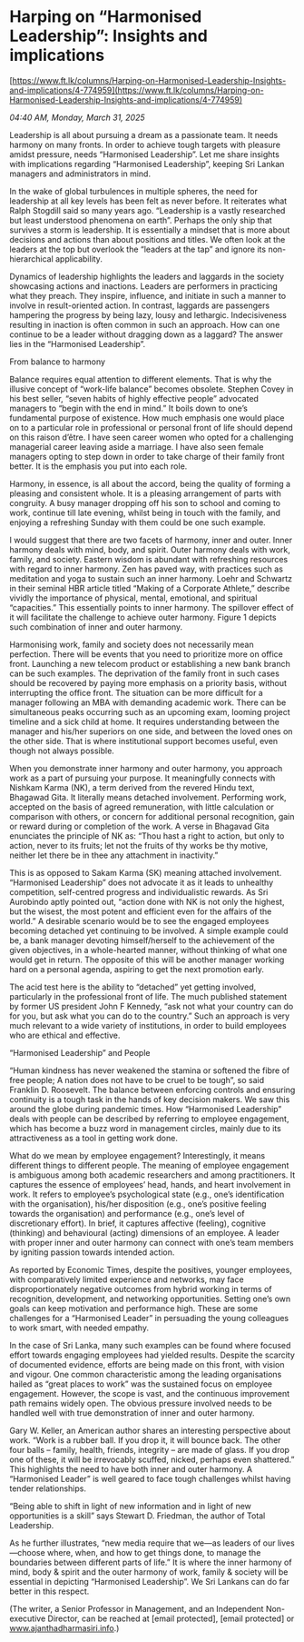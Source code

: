 # Harping on “Harmonised Leadership”: Insights and implications

[https://www.ft.lk/columns/Harping-on-Harmonised-Leadership-Insights-and-implications/4-774959](https://www.ft.lk/columns/Harping-on-Harmonised-Leadership-Insights-and-implications/4-774959)

*04:40 AM, Monday, March 31, 2025*

Leadership is all about pursuing a dream as a passionate team. It needs harmony on many fronts. In order to achieve tough targets with pleasure amidst pressure, needs “Harmonised Leadership”. Let me share insights with implications regarding “Harmonised Leadership”, keeping Sri Lankan managers and administrators in mind.

In the wake of global turbulences in multiple spheres, the need for leadership at all key levels has been felt as never before. It reiterates what Ralph Stogdill said so many years ago. “Leadership is a vastly researched but least understood phenomena on earth”. Perhaps the only ship that survives a storm is leadership. It is essentially a mindset that is more about decisions and actions than about positions and titles. We often look at the leaders at the top but overlook the “leaders at the tap” and ignore its non-hierarchical applicability.

Dynamics of leadership highlights the leaders and laggards in the society showcasing actions and inactions. Leaders are performers in practicing what they preach. They inspire, influence, and initiate in such a manner to involve in result-oriented action. In contrast, laggards are passengers hampering the progress by being lazy, lousy and lethargic. Indecisiveness resulting in inaction is often common in such an approach. How can one continue to be a leader without dragging down as a laggard? The answer lies in the “Harmonised Leadership”.

From balance to harmony

Balance requires equal attention to different elements. That is why the illusive concept of “work-life balance” becomes obsolete. Stephen Covey in his best seller, “seven habits of highly effective people” advocated managers to “begin with the end in mind.” It boils down to one’s fundamental purpose of existence. How much emphasis one would place on to a particular role in professional or personal front of life should depend on this raison d’être. I have seen career women who opted for a challenging managerial career leaving aside a marriage. I have also seen female managers opting to step down in order to take charge of their family front better. It is the emphasis you put into each role.

Harmony, in essence, is all about the accord, being the quality of forming a pleasing and consistent whole. It is a pleasing arrangement of parts with congruity. A busy manager dropping off his son to school and coming to work, continue till late evening, whilst being in touch with the family, and enjoying a refreshing Sunday with them could be one such example.

I would suggest that there are two facets of harmony, inner and outer. Inner harmony deals with mind, body, and spirit. Outer harmony deals with work, family, and society. Eastern wisdom is abundant with refreshing resources with regard to inner harmony. Zen has paved way, with practices such as meditation and yoga to sustain such an inner harmony. Loehr and Schwartz in their seminal HBR article titled “Making of a Corporate Athlete,” describe vividly the importance of physical, mental, emotional, and spiritual “capacities.” This essentially points to inner harmony. The spillover effect of it will facilitate the challenge to achieve outer harmony. Figure 1 depicts such combination of inner and outer harmony.

Harmonising work, family and society does not necessarily mean perfection. There will be events that you need to prioritize more on office front. Launching a new telecom product or establishing a new bank branch can be such examples. The deprivation of the family front in such cases should be recovered by paying more emphasis on a priority basis, without interrupting the office front. The situation can be more difficult for a manager following an MBA with demanding academic work. There can be simultaneous peaks occurring such as an upcoming exam, looming project timeline and a sick child at home. It requires understanding between the manager and his/her superiors on one side, and between the loved ones on the other side. That is where institutional support becomes useful, even though not always possible.

When you demonstrate inner harmony and outer harmony, you approach work as a part of pursuing your purpose. It meaningfully connects with Nishkam Karma (NK), a term derived from the revered Hindu text, Bhagawad Gita. It literally means detached involvement. Performing work, accepted on the basis of agreed remuneration, with little calculation or comparison with others, or concern for additional personal recognition, gain or reward during or completion of the work. A verse in Bhagavad Gita enunciates the principle of NK as: “Thou hast a right to action, but only to action, never to its fruits; let not the fruits of thy works be thy motive, neither let there be in thee any attachment in inactivity.”

This is as opposed to Sakam Karma (SK) meaning attached involvement. “Harmonised Leadership” does not advocate it as it leads to unhealthy competition, self-centred progress and individualistic rewards. As Sri Aurobindo aptly pointed out, “action done with NK is not only the highest, but the wisest, the most potent and efficient even for the affairs of the world.” A desirable scenario would be to see the engaged employees becoming detached yet continuing to be involved. A simple example could be, a bank manager devoting himself/herself to the achievement of the given objectives, in a whole-hearted manner, without thinking of what one would get in return. The opposite of this will be another manager working hard on a personal agenda, aspiring to get the next promotion early.

The acid test here is the ability to “detached” yet getting involved, particularly in the professional front of life. The much published statement by former US president John F Kennedy, “ask not what your country can do for you, but ask what you can do to the country.” Such an approach is very much relevant to a wide variety of institutions, in order to build employees who are ethical and effective.

“Harmonised Leadership” and People

“Human kindness has never weakened the stamina or softened the fibre of free people; A nation does not have to be cruel to be tough”, so said Franklin D. Roosevelt. The balance between enforcing controls and ensuring continuity is a tough task in the hands of key decision makers. We saw this around the globe during pandemic times. How “Harmonised Leadership” deals with people can be described by referring to employee engagement, which has become a buzz word in management circles, mainly due to its attractiveness as a tool in getting work done.

What do we mean by employee engagement? Interestingly, it means different things to different people. The meaning of employee engagement is ambiguous among both academic researchers and among practitioners. It captures the essence of employees’ head, hands, and heart involvement in work. It refers to employee’s psychological state (e.g., one’s identification with the organisation), his/her disposition (e.g., one’s positive feeling towards the organisation) and performance (e.g., one’s level of discretionary effort). In brief, it captures affective (feeling), cognitive (thinking) and behavioural (acting) dimensions of an employee. A leader with proper inner and outer harmony can connect with one’s team members by igniting passion towards intended action.

As reported by Economic Times, despite the positives, younger employees, with comparatively limited experience and networks, may face disproportionately negative outcomes from hybrid working in terms of recognition, development, and networking opportunities. Setting one’s own goals can keep motivation and performance high. These are some challenges for a “Harmonised Leader” in persuading the young colleagues to work smart, with needed empathy.

In the case of Sri Lanka, many such examples can be found where focused effort towards engaging employees had yielded results. Despite the scarcity of documented evidence, efforts are being made on this front, with vision and vigour. One common characteristic among the leading organisations hailed as “great places to work” was the sustained focus on employee engagement. However, the scope is vast, and the continuous improvement path remains widely open. The obvious pressure involved needs to be handled well with true demonstration of inner and outer harmony.

Gary W. Keller, an American author shares an interesting perspective about work. “Work is a rubber ball. If you drop it, it will bounce back. The other four balls – family, health, friends, integrity – are made of glass. If you drop one of these, it will be irrevocably scuffed, nicked, perhaps even shattered.” This highlights the need to have both inner and outer harmony. A “Harmonised Leader” is well geared to face tough challenges whilst having tender relationships.

“Being able to shift in light of new information and in light of new opportunities is a skill” says Stewart D. Friedman, the author of Total Leadership.

As he further illustrates, “new media require that we—as leaders of our lives—choose where, when, and how to get things done, to manage the boundaries between different parts of life.” It is where the inner harmony of mind, body & spirit and the outer harmony of work, family & society will be essential in depicting “Harmonised Leadership”. We Sri Lankans can do far better in this respect.

(The writer, a Senior Professor in Management, and an Independent Non-executive Director, can be reached at [email protected], [email protected] or www.ajanthadharmasiri.info.)

